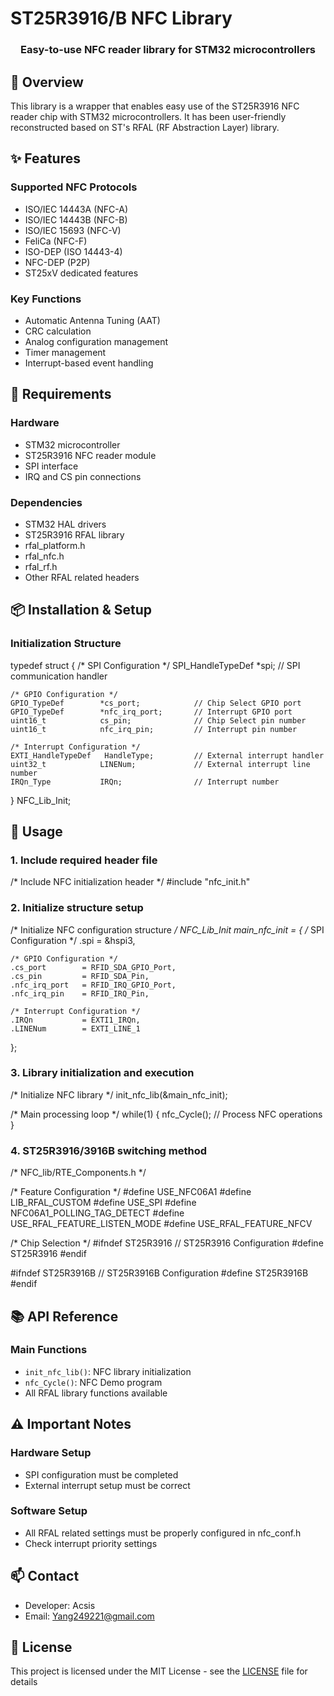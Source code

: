 # ST25R3916/B NFC Library

<div align="center">
  <h3>Easy-to-use NFC reader library for STM32 microcontrollers</h3>
</div>

## 📝 Overview
This library is a wrapper that enables easy use of the ST25R3916 NFC reader chip with STM32 microcontrollers. It has been user-friendly reconstructed based on ST's RFAL (RF Abstraction Layer) library.

## ✨ Features

### Supported NFC Protocols
- ISO/IEC 14443A (NFC-A)
- ISO/IEC 14443B (NFC-B)
- ISO/IEC 15693 (NFC-V)
- FeliCa (NFC-F)
- ISO-DEP (ISO 14443-4)
- NFC-DEP (P2P)
- ST25xV dedicated features

### Key Functions
- Automatic Antenna Tuning (AAT)
- CRC calculation
- Analog configuration management
- Timer management
- Interrupt-based event handling

## 🔧 Requirements

### Hardware
- STM32 microcontroller
- ST25R3916 NFC reader module
- SPI interface
- IRQ and CS pin connections

### Dependencies
- STM32 HAL drivers
- ST25R3916 RFAL library
- rfal_platform.h
- rfal_nfc.h
- rfal_rf.h
- Other RFAL related headers

## 📦 Installation & Setup

### Initialization Structure

typedef struct {
    /* SPI Configuration */
    SPI_HandleTypeDef    *spi;               // SPI communication handler
    
    /* GPIO Configuration */
    GPIO_TypeDef        *cs_port;            // Chip Select GPIO port
    GPIO_TypeDef        *nfc_irq_port;       // Interrupt GPIO port
    uint16_t            cs_pin;              // Chip Select pin number
    uint16_t            nfc_irq_pin;         // Interrupt pin number
    
    /* Interrupt Configuration */
    EXTI_HandleTypeDef   HandleType;         // External interrupt handler
    uint32_t            LINENum;             // External interrupt line number
    IRQn_Type           IRQn;                // Interrupt number
} NFC_Lib_Init;

## 🚀 Usage

### 1. Include required header file

/* Include NFC initialization header */
#include "nfc_init.h"

### 2. Initialize structure setup

/* Initialize NFC configuration structure */
NFC_Lib_Init main_nfc_init = {
    /* SPI Configuration */
    .spi            = &hspi3,
    
    /* GPIO Configuration */
    .cs_port        = RFID_SDA_GPIO_Port,
    .cs_pin         = RFID_SDA_Pin,
    .nfc_irq_port   = RFID_IRQ_GPIO_Port,
    .nfc_irq_pin    = RFID_IRQ_Pin,
    
    /* Interrupt Configuration */
    .IRQn           = EXTI1_IRQn,
    .LINENum        = EXTI_LINE_1
};
### 3. Library initialization and execution

/* Initialize NFC library */
init_nfc_lib(&main_nfc_init);

/* Main processing loop */
while(1) {
    nfc_Cycle();    // Process NFC operations
}

### 4. ST25R3916/3916B switching method

/* NFC_lib/RTE_Components.h */

/* Feature Configuration */
#define USE_NFC06A1
#define LIB_RFAL_CUSTOM
#define USE_SPI
#define NFC06A1_POLLING_TAG_DETECT
#define USE_RFAL_FEATURE_LISTEN_MODE
#define USE_RFAL_FEATURE_NFCV

/* Chip Selection */
#ifndef ST25R3916      // ST25R3916 Configuration
    #define ST25R3916
#endif

#ifndef ST25R3916B     // ST25R3916B Configuration
    #define ST25R3916B
#endif

## 📚 API Reference

### Main Functions
- `init_nfc_lib()`: NFC library initialization
- `nfc_Cycle()`: NFC Demo program
- All RFAL library functions available

## ⚠️ Important Notes

### Hardware Setup
- SPI configuration must be completed
- External interrupt setup must be correct

### Software Setup
- All RFAL related settings must be properly configured in nfc_conf.h
- Check interrupt priority settings

## 📫 Contact

- Developer: Acsis
- Email: Yang249221@gmail.com

## 📄 License

This project is licensed under the MIT License - see the [LICENSE](LICENSE) file for details
